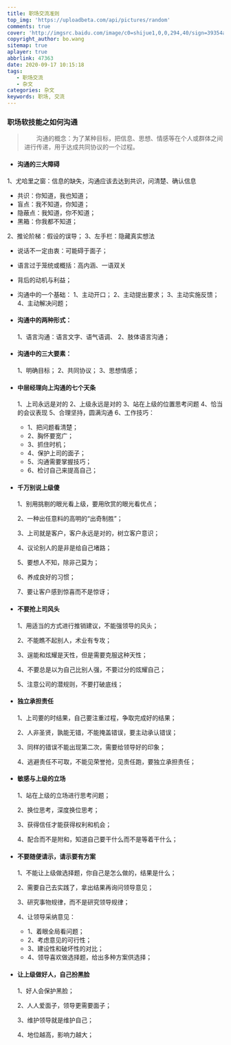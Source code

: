 ```yaml
---
title: 职场交流准则
top_img: 'https://uploadbeta.com/api/pictures/random'
comments: true
cover: 'http://imgsrc.baidu.com/image/c0=shijue1,0,0,294,40/sign=39354a143e9b033b3885f4997da75ca6/5ab5c9ea15ce36d33826d42030f33a87e950b184.jpg'
copyright_author: bo.wang
sitemap: true
aplayer: true
abbrlink: 47363
date: 2020-09-17 10:15:18
tags:
   - 职场交流
   - 杂文
categories: 杂文
keywords: 职场, 交流
---
```



### 职场软技能之如何沟通
>&emsp;&emsp;沟通的概念：为了某种目标，把信息、思想、情感等在个人或群体之间进行传递，用于达成共同协议的一个过程。

- #### 沟通的三大障碍
1、尤哈里之窗：信息的缺失，沟通应该去达到共识，问清楚、确认信息
   - 共识：你知道，我也知道；
   - 盲点：我不知道，你知道；
   - 隐蔽点：我知道，你不知道；
   - 黑箱：你我都不知道；
   
 2、推论阶梯：假设的误导；
 3、左手栏：隐藏真实想法

   - 说话不一定由衷：可能碍于面子；
   - 语言过于笼统或概括：高内涵、一语双关
   - 背后的动机与利益；
   - 沟通中的一个基础：
    1、主动开口；
    2、主动提出要求；
    3、主动实施反馈；
    4、主动解决问题；

- #### 沟通中的两种形式：

    1、语言沟通：语言文字、语气语调、
    2、肢体语言沟通；

- #### 沟通中的三大要素：

    1、明确目标；
    2、共同协议；
    3、思想情感；

- #### 中层经理向上沟通的七个天条
    
    1、上司永远是对的
    2、上级永远是对的
    3、站在上级的位置思考问题
    4、恰当的会议表现
    5、合理坚持，圆满沟通
    6、工作技巧：
   -  1、把问题看清楚；
   -  2、胸怀要宽广；
   -  3、抓住时机；
   -  4、保护上司的面子；
   -  5、沟通需要掌握技巧；
   -  6、检讨自己来提高自己；

- #### 千万别说上级傻

    1、别用挑剔的眼光看上级，要用欣赏的眼光看优点；
    
    2、一种出任意料的高明的“出奇制胜”；
    
    3、上司就是客户，客户永远是对的，树立客户意识；
    
    4、议论别人的是非是给自己堵路；
    
    5、要想人不知，除非己莫为；
    
    6、养成良好的习惯；
    
    7、要让客户感到惊喜而不是惊讶；

- #### 不要抢上司风头

    1、用适当的方式进行推销建议，不能强领导的风头；
    
    2、不能瞧不起别人，术业有专攻；
    
    3、逞能和炫耀是天性，但是需要克服这种天性；
    
    4、不要总是以为自己比别人强，不要过分的炫耀自己；
    
    5、注意公司的潜规则，不要打破底线；

- #### 独立承担责任

    1、上司要的时结果，自己要注重过程，争取完成好的结果；
    
    2、人非圣贤，孰能无错，不能掩盖错误，要主动承认错误；
    
    3、同样的错误不能出现第二次，需要给领导好的印象；
    
    4、逃避责任不可取，不能见荣誉抢，见责任跑，要独立承担责任；

- #### 敏感与上级的立场

    1、站在上级的立场进行思考问题；
    
    2、换位思考，深度换位思考；
    
    3、获得信任才能获得权利和机会；
    
    4、配合而不是附和，知道自己要干什么而不是等着干什么；

- #### 不要随便请示，请示要有方案

    1、不能让上级做选择题，你自己是怎么做的，结果是什么；
    
    2、需要自己去实践了，拿出结果再询问领导意见；
    
    3、研究事物规律，而不是研究领导规律；
    
    4、让领导采纳意见：

    - 1、着眼全局看问题；
    - 2、考虑意见的可行性；
    - 3、建设性和破坏性的对比；
    - 4、领导喜欢做选择题，给出多种方案供选择；
        
- #### 让上级做好人，自己扮黑脸

    1、好人会保护黑脸；
    
    2、人人爱面子，领导更需要面子；
    
    3、维护领导就是维护自己；
    
    4、地位越高，影响力越大；


